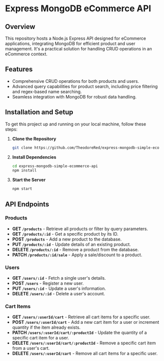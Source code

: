 # Express MongoDB eCommerce API

## Overview

This repository hosts a Node.js Express API designed for eCommerce applications, integrating MongoDB for efficient product and user management. It's a practical solution for handling CRUD operations in an eCommerce context.

## Features

- Comprehensive CRUD operations for both products and users.
- Advanced query capabilities for product search, including price filtering and regex-based name searching.
- Seamless integration with MongoDB for robust data handling.

## Installation and Setup

To get this project up and running on your local machine, follow these steps:

1. **Clone the Repository**

   ```sh
   git clone https://github.com/TheodoreRed/express-mongodb-simple-ecommerce-api.git
   ```

2. **Install Dependencies**

   ```sh
   cd express-mongodb-simple-ecommerce-api
   npm install
   ```

3. **Start the Server**
   ```sh
   npm start
   ```

## API Endpoints

### Products

- **GET `/products`** - Retrieve all products or filter by query parameters.
- **GET `/products/:id`** - Get a specific product by its ID.
- **POST `/products`** - Add a new product to the database.
- **PUT `/products/:id`** - Update details of an existing product.
- **DELETE `/products/:id`** - Remove a product from the database.
- **PATCH `/products/:id/sale`** - Apply a sale/discount to a product.

### Users

- **GET `/users/:id`** - Fetch a single user's details.
- **POST `/users`** - Register a new user.
- **PUT `/users/:id`** - Update a user's information.
- **DELETE `/users/:id`** - Delete a user's account.

### Cart Items

- **GET `/users/:userId/cart`** - Retrieve all cart items for a specific user.
- **POST `/users/:userId/cart`** - Add a new cart item for a user or increment quantity if the item already exists.
- **PATCH `/users/:userId/cart/:productId`** - Update the quantity of a specific cart item for a user.
- **DELETE `/users/:userId/cart/:productId`** - Remove a specific cart item from a user's cart.
- **DELETE `/users/:userId/cart`** - Remove all cart items for a specific user.
